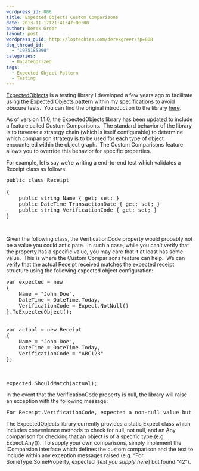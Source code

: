 ```yaml
---
wordpress_id: 808
title: Expected Objects Custom Comparisons
date: 2013-11-17T21:41:47+00:00
author: Derek Greer
layout: post
wordpress_guid: http://lostechies.com/derekgreer/?p=808
dsq_thread_id:
  - "1975185290"
categories:
  - Uncategorized
tags:
  - Expected Object Pattern
  - Testing
---
```

<a href="http://www.nuget.org/packages/ExpectedObjects/" target="_blank">ExpectedObjects</a> is a testing library I developed a few years ago to facilitate using the <a href="https://lostechies.com/derekgreer/2011/06/24/effective-tests-expected-objects/" target="_blank">Expected Objects pattern</a> within my specifications to avoid obscure tests.&nbsp; You can find the original introduction to the library <a href="https://lostechies.com/derekgreer/2011/06/28/introducing-the-expected-objects-library/" target="_blank">here</a>.

As of version 1.1.0, the ExpectedObjects library has been updated to include a feature called Custom Comparisons.&nbsp; The standard behavior of the library is to traverse a strategy chain (which is itself configurable) to determine which comparison strategy is to be used for each type of object encountered within the object graph.&nbsp; The Custom Comparisons feature allows you to override this behavior for specific properties.

For example, let’s say we’re writing a end-to-end test which validates a Receipt class as follows:

<pre class="prettyprint">public class Receipt

{
    public string Name { get; set; }
    public DateTime TransactionDate { get; set; }
    public string VerificationCode { get; set; }
}</pre>

&nbsp;

Given the following class, the VerificationCode property would probably not be a value you could anticipate.&nbsp; In such a case, while you can’t verify that the property has a specific value, you may care that it at least has some value.&nbsp; This is where the Custom Comparisons feature can help.&nbsp; We can verify that the actual Receipt received matches the expected receipt structure using the following expected object configuration:

<pre class="prettyprint">var expected = new
{
	Name = "John Doe",
	DateTime = DateTime.Today,
	VerificationCode = Expect.NotNull()
}.ToExpectedObject();


var actual = new Receipt
{
	Name = "John Doe",
	DateTime = DateTime.Today,
	VerificationCode = "ABC123"
};



expected.ShouldMatch(actual);</pre>

In the event that the VerificationCode property is null, the library will raise an exception with the following message:

<pre class="prettyprint">For Receipt.VerificationCode, expected a non-null value but found [null].</pre>

The ExpectedObjects library currently provides a static Expect class which&nbsp; includes convenience methods to check for null, not null, and an Any<T> comparison for checking that an object is of a specific type (e.g. Expect.Any<Receipt>()).&nbsp; To supply your own comparisons, simply implement the IComparsion interface which defines the custom comparison and the text to include within any exception messages raised (e.g. “For SomeType.SomeProperty, expected [_text you supply here_] but found “42”).
